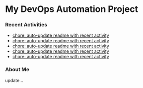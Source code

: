 # My DevOps Automation Project

### Recent Activities
<!-- activity:START -->
- [chore: auto-update readme with recent activity](https://github.com/kaigiii/mybowling-app/commit/8af8a485eb78a777b45a86eb3e3caacbd7487bec)
- [chore: auto-update readme with recent activity](https://github.com/kaigiii/mybowling-app/commit/64487b8b9255bda37537fc7fd50efff11312de07)
- [chore: auto-update readme with recent activity](https://github.com/kaigiii/mybowling-app/commit/efcec03c26809daeaa8d0c7e5963d10681e035bb)
- [chore: auto-update readme with recent activity](https://github.com/kaigiii/mybowling-app/commit/e7b6bbae41131c81252f0ca492f06a6f474841c3)
- [chore: auto-update readme with recent activity](https://github.com/kaigiii/mybowling-app/commit/ebb1b4b8cffd0e0e950970f48f1b5657d1cc4b94)
<!-- activity:END -->

### About Me
<!-- MYLINKS:START -->
<!-- MYLINKS:END -->

update...
